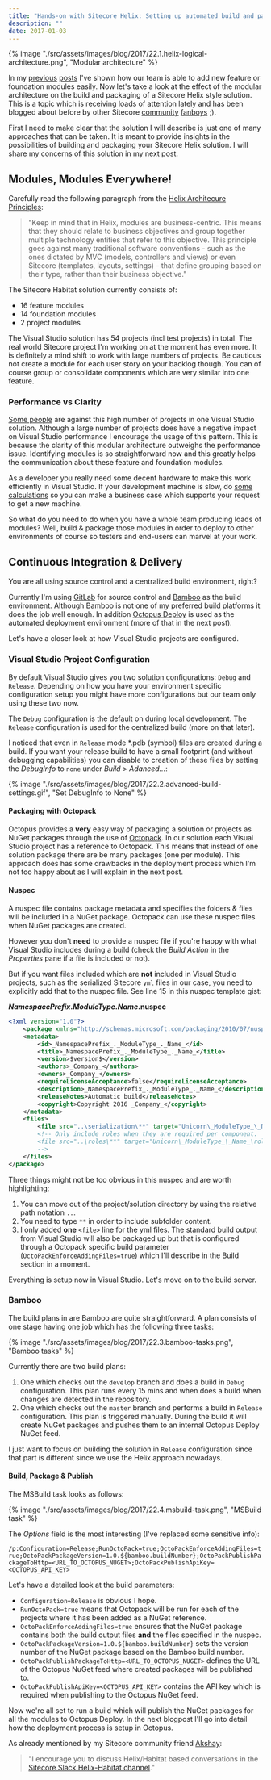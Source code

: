 ```yaml
---
title: "Hands-on with Sitecore Helix: Setting up automated build and packaging for continuous delivery"
description: ""
date: 2017-01-03
---
```


{% image "./src/assets/images/blog/2017/22.1.helix-logical-architecture.png", "Modular architecture" %}

In my [previous](/articles/hands-on-with-sitecore-helix-using-powershell-add-module) [posts](/articles/hands-on-with-sitecore-helix-anatomy-add-helix-powershell-script) I've shown how our team is able to add new feature or foundation modules easily.
Now let's take a look at the effect of the modular architecture on the build and packaging of a Sitecore Helix style solution.
This is a topic which is receiving loads of attention lately and has been blogged about before by other Sitecore [community](https://www.akshaysura.com/2016/12/27/finally-with-one-great-big-gulp-i-conquered-sitecore-helix/) [fanboys](https://www.akshaysura.com/2016/12/28/helix-and-the-re-tooling-of-your-continuous-integration-and-deployments/) ;).

First I need to make clear that the solution I will describe is just one of many approaches that can be taken. 
It is meant to provide insights in the possibilities of building and packaging your Sitecore Helix solution. 
I will share my concerns of this solution in my next post.  

## Modules, Modules Everywhere!

Carefully read the following paragraph from the [Helix Architecure Principles](http://helix.sitecore.net/principles/architecture-principles/modules.html):

> "Keep in mind that in Helix, modules are business-centric. This means that they should relate to business objectives and group together multiple technology entities that refer to this objective. 
> This principle goes against many traditional software conventions - such as the ones dictated by MVC (models, controllers and views) or even Sitecore (templates, layouts, settings) - that define grouping based on their type, rather than their business objective."

The Sitecore Habitat solution currently consists of:

- 16 feature modules
- 14 foundation modules
- 2 project modules

The Visual Studio solution has 54 projects (incl test projects) in total. 
The real world Sitecore project I'm working on at the moment has even more. 
It is definitely a mind shift to work with large numbers of projects. 
Be cautious not create a module for each user story on your backlog though. 
You can of course group or consolidate components which are very similar into one feature. 

### Performance vs Clarity

[Some people](http://sitecore.stackexchange.com/questions/3623/sitecore-helix-habitat-and-visual-studio-structure) are against this high number of projects in one Visual Studio solution. 
Although a large number of projects does have a negative impact on Visual Studio performance I encourage the usage of this pattern.
This is because the clarity of this modular architecture outweighs the performance issue. 
Identifying modules is so straightforward now and this greatly helps the communication about these feature and foundation modules. 

As a developer you really need some decent hardware to make this work efficiently in Visual Studio.
If your development machine is slow, do [some calculations](https://docs.google.com/spreadsheets/d/16tzObRLEdgszbxU-un4lG6K-shiE5c39K95aSfrlXvI/edit?usp=sharing) so you can make a business case which supports your request to get a new machine.   

So what do you need to do when you have a whole team producing loads of modules? Well, build & package those modules in order to deploy to other 
environments of course so testers and end-users can marvel at your work. 

## Continuous Integration & Delivery

You are all using source control and a centralized build environment, right?

Currently I'm using [GitLab](https://about.gitlab.com/) for source control and [Bamboo](https://www.atlassian.com/software/bamboo) as the build environment. 
Although Bamboo is not one of my preferred build platforms it does the job well enough. 
In addition [Octopus Deploy](https://octopus.com/) is used as the automated deployment environment (more of that in the next post). 

Let's have a closer look at how Visual Studio projects are configured.

### Visual Studio Project Configuration 

By default Visual Studio gives you two solution configurations: `Debug` and `Release`. 
Depending on how you have your environment specific configuration setup you might have more configurations but our team only using these two now.

The `Debug` configuration is the default on during local development. The `Release` configuration is used for the centralized build (more on that later).

I noticed that even in `Release` mode *.pdb (symbol) files are created during a build. 
If you want your release build to have a small footprint (and without debugging capabilities) you can disable to creation of these files by setting the _DebugInfo_ to `none` under _Build_ > _Adanced..._:

{% image "./src/assets/images/blog/2017/22.2.advanced-build-settings.gif", "Set DebugInfo to None" %}

#### Packaging with Octopack

Octopus provides a __very__ easy way of packaging a solution or projects as NuGet packages through the use of [Octopack](http://docs.octopusdeploy.com/display/OD/Using+OctoPack).
In our solution each Visual Studio project has a reference to Octopack. 
This means that instead of one solution package there are be many packages (one per module). 
This approach does has some drawbacks in the deployment process which I'm not too happy about as I will explain in the next post.

#### Nuspec

A nuspec file contains package metadata and specifies the folders & files will be included in a NuGet package. Octopack can use these nuspec files when NuGet packages are created.  

However you don't __need__ to provide a nuspec file if you're happy with what Visual Studio includes during a build (check the _Build Action_ in the _Properties_ pane if a file is included or not).

But if you want files included which are __not__ included in Visual Studio projects, such as the serialized Sitecore `yml` files in our case, you need to explicitly add that to the nuspec file.
See line 15 in this nuspec template gist:

**_NamespacePrefix_._ModuleType_._Name_.nuspec**
```xml
<?xml version="1.0"?>
    <package xmlns="http://schemas.microsoft.com/packaging/2010/07/nuspec.xsd">
    <metadata>
        <id>_NamespacePrefix_._ModuleType_._Name_</id>
        <title>_NamespacePrefix_._ModuleType_._Name_</title>
        <version>$version$</version>
        <authors>_Company_</authors>
        <owners>_Company_</owners>
        <requireLicenseAcceptance>false</requireLicenseAcceptance>
        <description>_NamespacePrefix_._ModuleType_._Name_</description>
        <releaseNotes>Automatic build</releaseNotes>
        <copyright>Copyright 2016 _Company_</copyright>
    </metadata>
    <files>
        <file src="..\serialization\**" target="Unicorn\_ModuleType_\_Name_\serialization" />
        <!-- Only include roles when they are required per component.
        <file src="..\roles\**" target="Unicorn\_ModuleType_\_Name_\roles" />
        -->
    </files>
</package>
```

Three things might not be too obvious in this nuspec and are worth highlighting:

1. You can move out of the project/solution directory by using the relative path notation `..`.  
2. You need to type `**` in order to include subfolder content.
3. I only added __one__ `<file>` line for the yml files. The standard build output from Visual Studio will also be packaged up but that is configured through a Octopack specific build parameter (`OctoPackEnforceAddingFiles=true`) which I'll describe in the Build section in a moment.

Everything is setup now in Visual Studio. Let's move on to the build server.

### Bamboo

The build plans in are Bamboo are quite straightforward. A plan consists of one stage having one job which has the following three tasks:

{% image "./src/assets/images/blog/2017/22.3.bamboo-tasks.png", "Bamboo tasks" %}

Currently there are two build plans:

1. One which checks out the `develop` branch and does a build in `Debug` configuration. This plan runs every 15 mins and when does a build when changes are detected in the repository.
2. One which checks out the `master` branch and performs a build in `Release` configuration. This plan is triggered manually. During the build it will create NuGet packages and pushes them to an internal Octopus Deploy NuGet feed. 

I just want to focus on building the solution in `Release` configuration since that part is different since we use the Helix approach nowadays.

#### Build, Package & Publish

The MSBuild task looks as follows:

{% image "./src/assets/images/blog/2017/22.4.msbuild-task.png", "MSBuild task" %}

The _Options_ field is the most interesting (I've replaced some sensitive info): 

`/p:Configuration=Release;RunOctoPack=true;OctoPackEnforceAddingFiles=true;OctoPackPackageVersion=1.0.${bamboo.buildNumber};OctoPackPublishPackageToHttp=<URL_TO_OCTOPUS_NUGET>;OctoPackPublishApiKey=<OCTOPUS_API_KEY>`

Let's have a detailed look at the build parameters:

- `Configuration=Release` is obvious I hope.
- `RunOctoPack=true` means that Octopack will be run for each of the projects where it has been added as a NuGet reference.
- `OctoPackEnforceAddingFiles=true` ensures that the NuGet package contains both the build output files __and__ the files specified in the nuspec. 
- `OctoPackPackageVersion=1.0.${bamboo.buildNumber}` sets the version number of the NuGet package based on the Bamboo build number.
- `OctoPackPublishPackageToHttp=<URL_TO_OCTOPUS_NUGET>` defines the URL of the Octopus NuGet feed where created packages will be published to.
- `OctoPackPublishApiKey=<OCTOPUS_API_KEY>` contains the API key which is required when publishing to the Octopus NuGet feed. 

Now we're all set to run a build which will publish the NuGet packages for all the modules to Octopus Deploy. 
In the next blogpost I'll go into detail how the deployment process is setup in Octopus.

As already mentioned by my Sitecore community friend [Akshay](https://twitter.com/akshaysura13):

> "I encourage you to discuss Helix/Habitat based conversations in the [Sitecore Slack Helix-Habitat channel](https://sitecorechat.slack.com)."